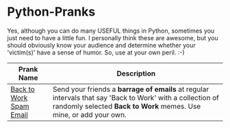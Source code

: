 # Python-Pranks
Yes, although you can do many USEFUL things in Python, sometimes you just need to have a little fun. I personally think these are awesome, but you should obviously know your audience and determine whether your 'victim(s)' have a sense of humor. So, use at your own peril. :-)

|Prank Name | Description|
|---|---|
|[Back to Work Spam Email](https://github.com/israel-dryer/Python-Pranks/blob/master/Back-To-Work-Email/spam-email-meme-get-back-to-work.ipynb)| Send your friends a **barrage of emails** at regular intervals that say 'Back to Work' with a collection of randomly selected **Back to Work** memes. Use mine, or add your own.|
